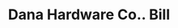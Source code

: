 ---
doi: 10.7916/D8Q82R96
date_other: '1900'
date_other_textual: 1900-1909
form: printed ephemera
genre:
- Invoices
name:
- Dana Hardware Co.
object_in_context_url: https://biggert.cul.columbia.edu/items/view/ave_biggert_01850
subject_hierarchical_geographic:
- Boston, Massachusetts, United States
subject_name:
- Dana Hardware Co.
title: Dana Hardware Co.. Bill
sort_title: Dana Hardware Co.. Bill
call_number: ave_biggert_01850
coordinates:
- 42.35805555555556,-71.06361111111111
pid: ave_biggert_01850
identifiers: ave_biggert_01850
thumbnail: false
permalink: /biggert/ave_biggert_01850/
layout: iiif-image-page
---